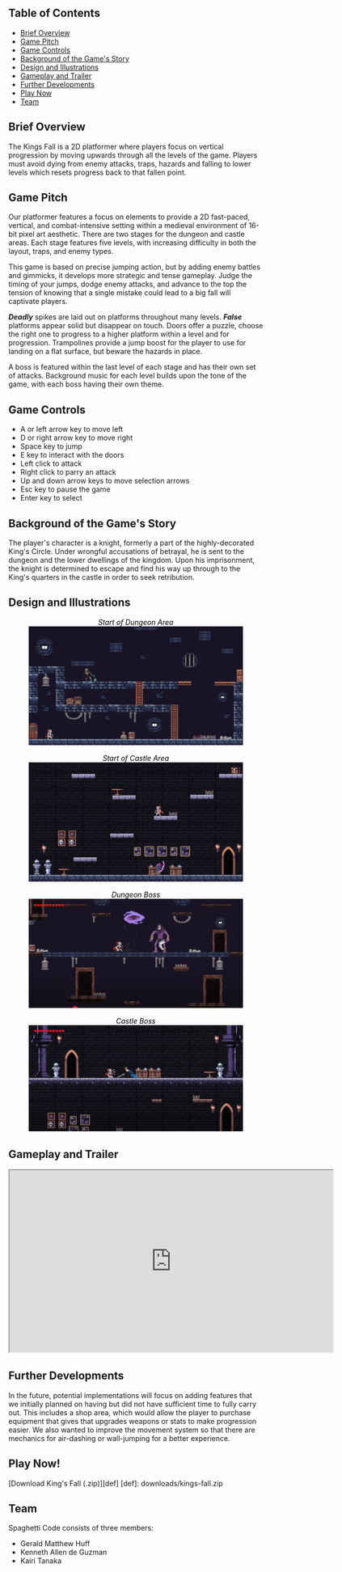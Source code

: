 ## Table of Contents

* [Brief Overview](#brief-overview-)
* [Game Pitch](#game-pitch)
* [Game Controls](#game-controls)
* [Background of the Game's Story](#background-of-the-games-story)
* [Design and Illustrations](#design-and-illustrations)
* [Gameplay and Trailer](#gameplay-and-trailer)
* [Further Developments](#further-developments)
* [Play Now](#play-now)
* [Team](#team)

## Brief Overview 
The Kings Fall is a 2D platformer where players focus on vertical progression by moving upwards through all the levels of the game. Players must avoid dying from enemy attacks, traps, hazards and falling to lower levels which resets progress back to that fallen point. 

## Game Pitch
Our platformer features a focus on elements to provide a 2D fast-paced, vertical, and combat-intensive setting within a medieval environment of 16-bit pixel art aesthetic. There are two stages for the dungeon and castle areas. Each stage features five levels, with increasing difficulty in both the layout, traps, and enemy types.

This game is based on precise jumping action, but by adding enemy battles and gimmicks, it develops more strategic and tense gameplay. Judge the timing of your jumps, dodge enemy attacks, and advance to the top the tension of knowing that a single mistake could lead to a big fall will captivate players.

**_Deadly_** spikes are laid out on platforms throughout many levels. **_False_** platforms appear solid but disappear on touch. Doors offer a puzzle, choose the right one to progress to a higher platform within a level and for progression. Trampolines provide a jump boost for the player to use for landing on a flat surface, but beware the hazards in place. 

A boss is featured within the last level of each stage and has their own set of attacks. Background music for each level builds upon the tone of the game, with each boss having their own theme.

## Game Controls
- A or left arrow key to move left
- D or right arrow key to move right
- Space key to jump
- E key to interact with the doors
- Left click to attack
- Right click to parry an attack
- Up and down arrow keys to move selection arrows
- Esc key to pause the game
- Enter key to select

## Background of the Game's Story
The player's character is a knight, formerly a part of the highly-decorated King's Circle. Under wrongful accusations of betrayal, he is sent to the dungeon and the lower dwellings of the kingdom. Upon his imprisonment, the knight is determined to escape and find his way up through to the King's quarters in the castle in order to seek retribution. 

## Design and Illustrations

<figure style="text-align:center;">
  <figcaption style="color:black;"><em>Start of Dungeon Area</em></figcaption>
  <img src="/img/level-1-dungeon.PNG" alt="Level 1"/>
</figure>

<!-- Padding for space between sections-->
<div>
    <p class="pt-1"></p>
</div>

<figure style="text-align:center;">
  <figcaption style="color:black;"><em>Start of Castle Area</em></figcaption>
  <img src="/img/level-6-castle.PNG" alt="Level 6"/>
</figure>

<!-- Padding for space between sections-->
<div>
    <p class="pt-1"></p>
</div>

<figure style="text-align:center;">
  <figcaption style="color:black;"><em>Dungeon Boss</em></figcaption>
  <img src="/img/boss-1.PNG" alt="Dungeon Boss"/>
</figure>

<!-- Padding for space between sections-->
<div>
    <p class="pt-1"></p>
</div>

<figure style="text-align:center;">
  <figcaption style="color:black;"><em>Castle Boss</em></figcaption>
  <img src="/img/boss-2.PNG" alt="Castle Boss"/>
</figure>

<!-- Padding for space between sections-->
<div>
    <p class="pt-1"></p>
</div>

## Gameplay and Trailer

<iframe src="https://drive.google.com/file/d/1-KWpWHjL7XYGL1t0Dy-e0OdJfh5YFbWd/preview"
width="640" height="360" allow="autoplay" allowfullscreen>
</iframe>

## Further Developments
In the future, potential implementations will focus on adding features that we initially planned on having but did not have sufficient time to fully carry out. This includes a shop area, which would allow the player to purchase equipment that gives that upgrades weapons or stats to make progression easier. We also wanted to improve the movement system so that there are mechanics for air-dashing or wall-jumping for a better experience. 

## Play Now!
[Download King's Fall (.zip)][def]
[def]: downloads/kings-fall.zip

## Team
Spaghetti Code consists of three members:
- Gerald Matthew Huff
- Kenneth Allen de Guzman
- Kairi Tanaka
